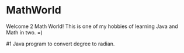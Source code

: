# MathWorld

Welcome 2 Math World! This is one of my hobbies of learning Java and Math in two. =)

#1 Java program to convert degree to radian. 
